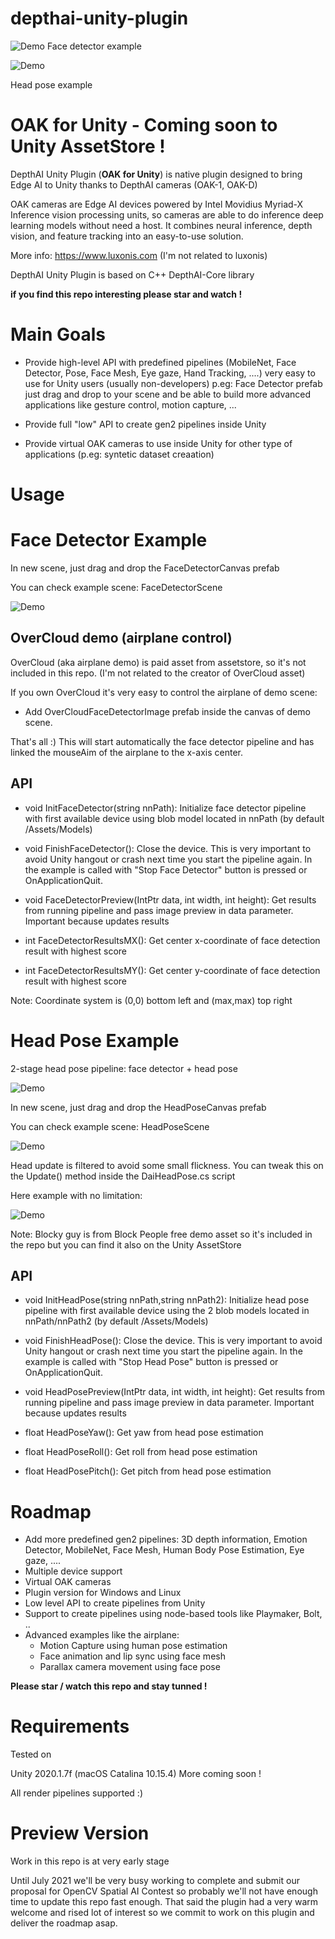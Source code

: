 # depthai-unity-plugin

![Demo](img/depthai-unity-plugin-face-detector.gif)
Face detector example

![Demo](img/head-pose-rt.gif)

Head pose example

# OAK for Unity - Coming soon to Unity AssetStore !
DepthAI Unity Plugin (**OAK for Unity**) is native plugin designed to bring Edge AI to Unity thanks to DepthAI cameras (OAK-1, OAK-D)

OAK cameras are Edge AI devices powered by Intel Movidius Myriad-X Inference vision processing units, so cameras are able to do inference deep learning models without need a host.
It combines neural inference, depth vision, and feature tracking into an easy-to-use solution.

More info: https://www.luxonis.com
(I'm not related to luxonis)

DepthAI Unity Plugin is based on C++ DepthAI-Core library

**if you find this repo interesting please star and watch !**

# Main Goals

- Provide high-level API with predefined pipelines (MobileNet, Face Detector, Pose, Face Mesh, Eye gaze, Hand Tracking, ....) very easy to use for Unity users (usually non-developers) p.eg: Face Detector prefab just drag and drop to your scene and be able to build more advanced applications like gesture control, motion capture, ...

- Provide full "low" API to create gen2 pipelines inside Unity

- Provide virtual OAK cameras to use inside Unity for other type of applications (p.eg: syntetic dataset creaation)

# Usage

# Face Detector Example

In new scene, just drag and drop the FaceDetectorCanvas prefab

You can check example scene: FaceDetectorScene

![Demo](img/depthai-unity-face-detector.gif)

## OverCloud demo (airplane control)

OverCloud (aka airplane demo) is paid asset from assetstore, so it's not included in this repo.
(I'm not related to the creator of OverCloud asset)

If you own OverCloud it's very easy to control the airplane of demo scene:

- Add OverCloudFaceDetectorImage prefab inside the canvas of demo scene.

That's all :) This will start automatically the face detector pipeline and has linked the mouseAim of the airplane to the x-axis center.

## API

- void InitFaceDetector(string nnPath): Initialize face detector pipeline with first available device using blob model located in nnPath (by default /Assets/Models)

- void FinishFaceDetector(): Close the device. This is very important to avoid Unity hangout or crash next time you start the pipeline again. In the example is called with "Stop Face Detector" button is pressed or OnApplicationQuit.

- void FaceDetectorPreview(IntPtr data, int width, int height): Get results from running pipeline and pass image preview in data parameter. Important because updates results

- int FaceDetectorResultsMX(): Get center x-coordinate of face detection result with highest score

- int FaceDetectorResultsMY(): Get center y-coordinate of face detection result with highest score

Note: Coordinate system is (0,0) bottom left and (max,max) top right

# Head Pose Example

2-stage head pose pipeline: face detector + head pose

![Demo](img/head-pose-pipeline.gif)

In new scene, just drag and drop the HeadPoseCanvas prefab

You can check example scene: HeadPoseScene

![Demo](img/unity-plugin-head-pose.gif)

Head update is filtered to avoid some small flickness. You can tweak this on the Update() method inside the DaiHeadPose.cs script

Here example with no limitation:

![Demo](img/head-pose-rt.gif)

Note: Blocky guy is from Block People free demo asset so it's included in the repo but you can find it also on the Unity AssetStore

## API

- void InitHeadPose(string nnPath,string nnPath2): Initialize head pose pipeline with first available device using the 2 blob models located in nnPath/nnPath2 (by default /Assets/Models)

- void FinishHeadPose(): Close the device. This is very important to avoid Unity hangout or crash next time you start the pipeline again. In the example is called with "Stop Head Pose" button is pressed or OnApplicationQuit.

- void HeadPosePreview(IntPtr data, int width, int height): Get results from running pipeline and pass image preview in data parameter. Important because updates results

- float HeadPoseYaw(): Get yaw from head pose estimation

- float HeadPoseRoll(): Get roll from head pose estimation

- float HeadPosePitch(): Get pitch from head pose estimation

# Roadmap

- Add more predefined gen2 pipelines: 3D depth information, Emotion Detector, MobileNet, Face Mesh, Human Body Pose Estimation, Eye gaze, ....
- Multiple device support
- Virtual OAK cameras
- Plugin version for Windows and Linux
- Low level API to create pipelines from Unity
- Support to create pipelines using node-based tools like Playmaker, Bolt, ..
- Advanced examples like the airplane:
  - Motion Capture using human pose estimation
  - Face animation and lip sync using face mesh
  - Parallax camera movement using face pose

**Please star / watch this repo and stay tunned !**

# Requirements

Tested on

Unity 2020.1.7f (macOS Catalina 10.15.4)
More coming soon !

All render pipelines supported :)

# Preview Version

Work in this repo is at very early stage

Until July 2021 we'll be very busy working to complete and submit our proposal for OpenCV Spatial AI Contest so probably we'll not have enough time to update this repo fast enough. That said the plugin had a very warm welcome and rised lot of interest so we commit to work on this plugin and deliver the roadmap asap.
